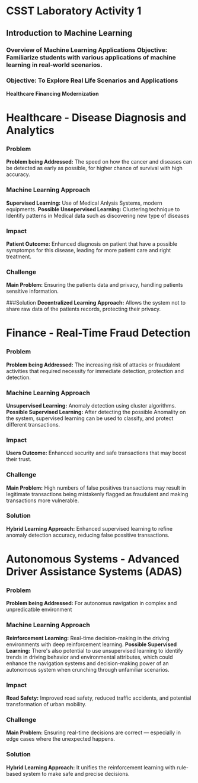 # CSST Laboratory Activity 1
## Introduction to Machine Learning
### Overview of Machine Learning Applications Objective: Familiarize students with various applications of machine learning in real-world scenarios.
### Objective: To Explore Real Life Scenarios and Applications

**Healthcare**
**Financing**
**Modernization**

# Healthcare - Disease Diagnosis and Analytics 

### Problem 
**Problem being Addressed:** The speed on how the cancer and diseases can be detected as early as possible, for higher chance of survival with high accuracy.


### Machine Learning Approach
**Supervised Learning:** Use of Medical Anlysis Systems, modern equipments. 
**Possible Unsepervised Learning:** Clustering technique to Identify patterns in Medical data such as discovering new type of diseases

### Impact
**Patient Outcome:** Enhanced diagnosis on patient that have a possible symptomps for this disease, leading for more patient care and right treatment.

### Challenge
**Main Problem:** Ensuring the patients data and privacy, handling patients sensitive information.

###Solution
**Decentralized Learning Approach:** Allows the system not to share raw data of the patients records, protecting their privacy. 


# Finance - Real-Time Fraud Detection

### Problem

**Problem being Addressed:** The increasing risk of attacks or fraudalent activities that required necessity for immediate detection, protection and detection.

### Machine Learning Approach
**Unsupervised Learning:** Anomaly detection using cluster algorithms. 
**Possible Supervised Learning:** After detecting the possible Anomality on the system, supervised learning can be used to classify, and protect different transactions.

### Impact
**Users Outcome:** Enhanced security and safe transactions that may boost their trust.

### Challenge
**Main Problem:** High numbers of false positives transactions may result in legitimate transactions being mistakenly flagged as fraudulent and making transactions more vulnerable.

### Solution
**Hybrid Learning Approach:** Enhanced supervised learning to refine anomaly detection accuracy, reducing false possitive transactions. 


# Autonomous Systems - Advanced Driver Assistance Systems (ADAS)

### Problem

**Problem being Addressed:** For autonomus navigation in complex and unpredicatble environment 

### Machine Learning Approach
**Reinforcement Learning:** Real-time decision-making in the driving environments with deep reinforcement learning.
**Possible Supervised Learning:** There's also potential to use unsupervised learning to identify trends in driving behavior and environmental attributes, which could enhance the navigation systems and decision-making power of an autonomous system when crunching through unfamiliar scenarios.

### Impact
**Road Safety:**  Improved road safety, reduced traffic accidents, and potential transformation of urban mobility.

### Challenge
**Main Problem:** Ensuring real-time decisions are correct — especially in edge cases where the unexpected happens.

### Solution
**Hybrid Learning Approach:**  It unifies the reinforcement learning with rule-based system to make safe and precise decisions.




